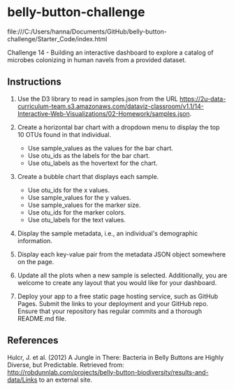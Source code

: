 # belly-button-challenge

file:///C:/Users/hanna/Documents/GitHub/belly-button-challenge/Starter_Code/index.html


Challenge 14 - Building an interactive dashboard to explore a catalog of microbes colonizing in human navels from a provided dataset.



## Instructions
1. Use the D3 library to read in samples.json from the URL 
    https://2u-data-curriculum-team.s3.amazonaws.com/dataviz-classroom/v1.1/14-Interactive-Web-Visualizations/02-Homework/samples.json.
   
2. Create a horizontal bar chart with a dropdown menu to display the top 10 OTUs found in that individual.
    - Use sample_values as the values for the bar chart.
    - Use otu_ids as the labels for the bar chart.
    - Use otu_labels as the hovertext for the chart.
      
3. Create a bubble chart that displays each sample.
    - Use otu_ids for the x values.
    - Use sample_values for the y values.
    - Use sample_values for the marker size.
    - Use otu_ids for the marker colors.
    - Use otu_labels for the text values.
      
4. Display the sample metadata, i.e., an individual's demographic information.
   
5. Display each key-value pair from the metadata JSON object somewhere on the page.
   
6. Update all the plots when a new sample is selected. Additionally, you are welcome to create any layout that you would like for your dashboard.
   
7. Deploy your app to a free static page hosting service, such as GitHub Pages. Submit the links to your deployment and your GitHub repo. Ensure that your repository has regular commits and a thorough README.md file.



## References
Hulcr, J. et al. (2012) A Jungle in There: Bacteria in Belly Buttons are Highly Diverse, but Predictable. Retrieved from: http://robdunnlab.com/projects/belly-button-biodiversity/results-and-data/Links to an external site.

